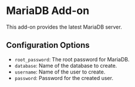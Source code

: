 # MariaDB Add-on

This add-on provides the latest MariaDB server.

## Configuration Options

- `root_password`: The root password for MariaDB.
- `database`: Name of the database to create.
- `username`: Name of the user to create.
- `password`: Password for the created user.
